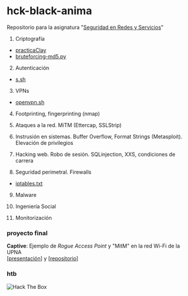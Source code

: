 # hck-black-anima

Repositorio para la asignatura "[Seguridad en Redes y Servicios](https://www.unavarra.es/ficha-asignaturaDOA/?languageId=100000&codPlan=243&codAsig=243707&anio=2018)"

1. Criptografía  
  - [practicaClay](https://github.com/jartigag/hck-black-anima/tree/master/practicaClay)
  - [bruteforcing-md5.py](https://github.com/jartigag/hck-black-anima/blob/master/bruteforcing-md5.py)

2. Autenticación  
  - [s.sh](https://github.com/jartigag/hck-black-anima/blob/master/s.sh)

3. VPNs                    
  - [openvpn.sh](https://github.com/jartigag/hck-black-anima/blob/master/openvpn.sh)

4. Footprinting, fingerprinting (nmap)

5. Ataques a la red. MiTM (Ettercap, SSLStrip)

6. Instrusión en sistemas. Buffer Overflow, Format Strings (Metasploit). Elevación de privilegios

7. Hacking web. Robo de sesión. SQLinjection, XXS, condiciones de carrera

8. Seguridad perimetral. Firewalls
 - [iptables.txt](https://github.com/jartigag/hck-black-anima/blob/master/iptables.txt)

9. Malware

10. Ingeniería Social

11. Monitorización

### proyecto final

**Captive**: Ejemplo de *Rogue Access Point* y "MitM" en la red Wi-Fi de la UPNA  
[[presentación](https://jartigag.xyz/captive/)] y [[repositorio](https://github.com/jartigag/captive)]

### htb
<img src="https://www.hackthebox.eu/badge/image/84928" alt="Hack The Box">
